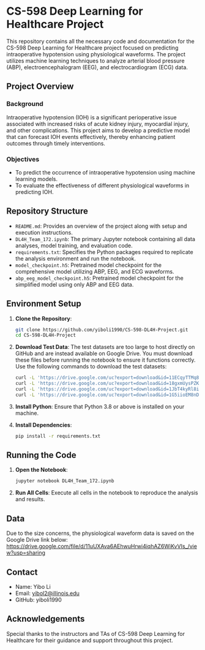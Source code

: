 # CS-598 Deep Learning for Healthcare Project

This repository contains all the necessary code and documentation for the CS-598 Deep Learning for Healthcare project focused on predicting intraoperative hypotension using physiological waveforms. The project utilizes machine learning techniques to analyze arterial blood pressure (ABP), electroencephalogram (EEG), and electrocardiogram (ECG) data.

## Project Overview

### Background
Intraoperative hypotension (IOH) is a significant perioperative issue associated with increased risks of acute kidney injury, myocardial injury, and other complications. This project aims to develop a predictive model that can forecast IOH events effectively, thereby enhancing patient outcomes through timely interventions.

### Objectives
- To predict the occurrence of intraoperative hypotension using machine learning models.
- To evaluate the effectiveness of different physiological waveforms in predicting IOH.

## Repository Structure

- `README.md`: Provides an overview of the project along with setup and execution instructions.
- `DL4H_Team_172.ipynb`: The primary Jupyter notebook containing all data analyses, model training, and evaluation code.
- `requirements.txt`: Specifies the Python packages required to replicate the analysis environment and run the notebook.
- `model_checkpoint.h5`: Pretrained model checkpoint for the comprehensive model utilizing ABP, EEG, and ECG waveforms.
- `abp_eeg_model_checkpoint.h5`: Pretrained model checkpoint for the simplified model using only ABP and EEG data.

## Environment Setup

1. **Clone the Repository**:
   ```bash
   git clone https://github.com/yiboli1990/CS-598-DL4H-Project.git
   cd CS-598-DL4H-Project

2. **Download Test Data**: The test datasets are too large to host directly on GitHub and are instead available on Google Drive. You must download these files before running the notebook to ensure it functions correctly. Use the following commands to download the test datasets:
   ```bash
   curl -L 'https://drive.google.com/uc?export=download&id=11ECqyTTMq8aGqw0g9RQFH6Fm-Mrn7TYm' -o x_test.csv
   curl -L 'https://drive.google.com/uc?export=download&id=18gxmUysPZK3sp6CbRR5HIZjmYUuQYe8b' -o y_test.csv
   curl -L 'https://drive.google.com/uc?export=download&id=1JbT4kyRl8irsf__yDPT6XfevD67OAKnd' -o x_test_abp_eeg.csv
   curl -L 'https://drive.google.com/uc?export=download&id=1G5iioEM8nDnxLTmpRBwodgoP4-ANoUl1' -o y_test_abp_eeg.csv

3. **Install Python**: Ensure that Python 3.8 or above is installed on your machine.

4. **Install Dependencies**:
   ```bash
   pip install -r requirements.txt

## Running the Code
1. **Open the Notebook**:
   ```bash
   jupyter notebook DL4H_Team_172.ipynb

2. **Run All Cells**: Execute all cells in the notebook to reproduce the analysis and results.

## Data
Due to the size concerns, the physiological waveform data is saved on the Google Drive link below:
https://drive.google.com/file/d/11uUXAva6AEhwuHrwi4iqhAZ6WiKvVIs_/view?usp=sharing

## Contact
* Name: Yibo Li
* Email: yibol2@illinois.edu
* GitHub: yiboli1990
   
## Acknowledgements
Special thanks to the instructors and TAs of CS-598 Deep Learning for Healthcare for their guidance and support throughout this project.
